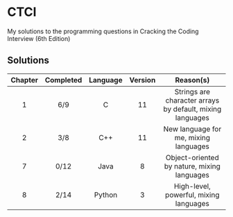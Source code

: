 # CTCI
My solutions to the programming questions in Cracking the Coding Interview (6th Edition) 

## Solutions
| Chapter | Completed | Language | Version |                         Reason(s)                         |
|:-------:|:---------:|:--------:|:-------:|:---------------------------------------------------------:|
|    1    |    6/9    |  C       |  11     | Strings are character arrays by default, mixing languages |
|    2    |    3/8    |  C++     |  11     | New language for me, mixing languages                     |
|    7    |    0/12   |  Java    |  8      | Object-oriented by nature, mixing languages               |
|    8    |    2/14   |  Python  |  3      | High-level, powerful, mixing languages                    |
